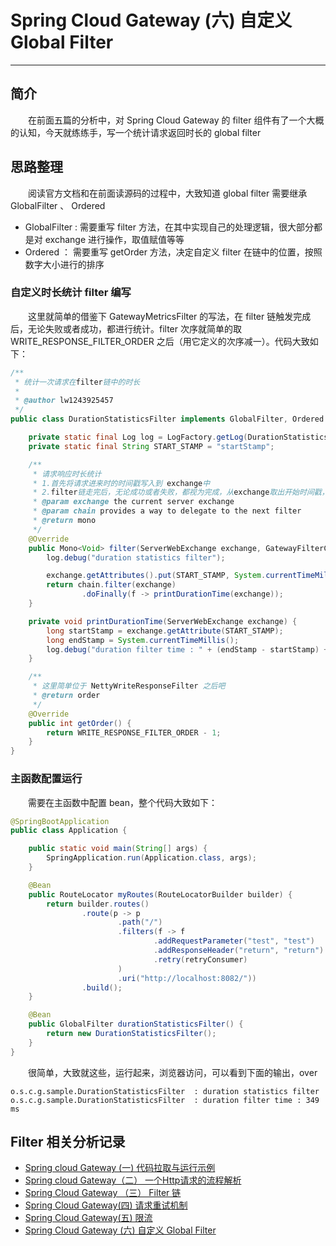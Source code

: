 # Spring Cloud Gateway (六) 自定义 Global Filter
***
## 简介
&ensp;&ensp;&ensp;&ensp;在前面五篇的分析中，对 Spring Cloud Gateway 的 filter 组件有了一个大概的认知，今天就练练手，写一个统计请求返回时长的 global filter

## 思路整理
&ensp;&ensp;&ensp;&ensp;阅读官方文档和在前面读源码的过程中，大致知道 global filter 需要继承 GlobalFilter 、 Ordered

- GlobalFilter : 需要重写 filter 方法，在其中实现自己的处理逻辑，很大部分都是对 exchange 进行操作，取值赋值等等
- Ordered ： 需要重写 getOrder 方法，决定自定义 filter 在链中的位置，按照数字大小进行的排序

### 自定义时长统计 filter 编写
&ensp;&ensp;&ensp;&ensp;这里就简单的借鉴下 GatewayMetricsFilter 的写法，在 filter 链触发完成后，无论失败或者成功，都进行统计。filter 次序就简单的取 WRITE_RESPONSE_FILTER_ORDER 之后（用它定义的次序减一）。代码大致如下：


```java
/**
 * 统计一次请求在filter链中的时长
 *
 * @author lw1243925457
 */
public class DurationStatisticsFilter implements GlobalFilter, Ordered {

	private static final Log log = LogFactory.getLog(DurationStatisticsFilter.class);
	private static final String START_STAMP = "startStamp";

	/**
	 * 请求响应时长统计
	 * 1.首先将请求进来时的时间戳写入到 exchange中
	 * 2.filter链走完后，无论成功或者失败，都视为完成，从exchange取出开始时间戳，打印时长信息
	 * @param exchange the current server exchange
	 * @param chain provides a way to delegate to the next filter
	 * @return mono
	 */
	@Override
	public Mono<Void> filter(ServerWebExchange exchange, GatewayFilterChain chain) {
		log.debug("duration statistics filter");

		exchange.getAttributes().put(START_STAMP, System.currentTimeMillis());
		return chain.filter(exchange)
				.doFinally(f -> printDurationTime(exchange));
	}

	private void printDurationTime(ServerWebExchange exchange) {
		long startStamp = exchange.getAttribute(START_STAMP);
		long endStamp = System.currentTimeMillis();
		log.debug("duration filter time : " + (endStamp - startStamp) + " ms");
	}

	/**
	 * 这里简单位于 NettyWriteResponseFilter 之后吧
	 * @return order
	 */
	@Override
	public int getOrder() {
		return WRITE_RESPONSE_FILTER_ORDER - 1;
	}
}
```

### 主函数配置运行
&ensp;&ensp;&ensp;&ensp;需要在主函数中配置 bean，整个代码大致如下：

```java
@SpringBootApplication
public class Application {

	public static void main(String[] args) {
		SpringApplication.run(Application.class, args);
	}

	@Bean
	public RouteLocator myRoutes(RouteLocatorBuilder builder) {
		return builder.routes()
				.route(p -> p
						.path("/")
						.filters(f -> f
								.addRequestParameter("test", "test")
								.addResponseHeader("return", "return")
								.retry(retryConsumer)
						)
						.uri("http://localhost:8082/"))
				.build();
	}

	@Bean
	public GlobalFilter durationStatisticsFilter() {
		return new DurationStatisticsFilter();
	}
}
```

&ensp;&ensp;&ensp;&ensp;很简单，大致就这些，运行起来，浏览器访问，可以看到下面的输出，over

```shell
o.s.c.g.sample.DurationStatisticsFilter  : duration statistics filter
o.s.c.g.sample.DurationStatisticsFilter  : duration filter time : 349 ms
```

## Filter 相关分析记录
- [Spring cloud Gateway (一) 代码拉取与运行示例](https://github.com/lw1243925457/SE-Notes/blob/master/profession/program/java/spring/springcloudGateway/SpringCloudGateway%E6%A6%82%E8%A7%88.md)
- [Spring cloud Gateway（二） 一个Http请求的流程解析](https://github.com/lw1243925457/SE-Notes/blob/master/profession/program/java/spring/springcloudGateway/%E6%B5%81%E7%A8%8B%E7%B1%BB.md)
- [Spring Cloud Gateway （三） Filter 链](https://github.com/lw1243925457/SE-Notes/blob/master/profession/program/java/spring/springcloudGateway/Filter%E9%93%BE.md)
- [Spring Cloud Gateway(四) 请求重试机制](https://github.com/lw1243925457/SE-Notes/blob/master/profession/program/java/spring/springcloudGateway/%E9%87%8D%E8%AF%95%E6%9C%BA%E5%88%B6.md)
- [Spring Cloud Gateway(五) 限流](https://github.com/lw1243925457/SE-Notes/blob/master/profession/program/java/spring/springcloudGateway/%E9%99%90%E6%B5%81.md)
- [Spring Cloud Gateway (六) 自定义 Global Filter](https://github.com/lw1243925457/SE-Notes/blob/master/profession/program/java/spring/springcloudGateway/%E8%87%AA%E5%AE%9A%E4%B9%89GlobalFilter.md)